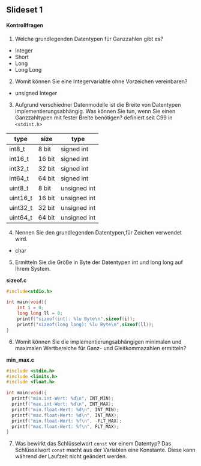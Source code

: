 ## Slideset 1
#### Kontrollfragen
1. Welche grundlegenden Datentypen für Ganzzahlen gibt es?
- Integer
- Short
- Long
- Long Long
2. Womit können Sie eine Integervariable ohne Vorzeichen vereinbaren?
- unsigned Integer
3. Aufgrund verschiedner Datenmodelle ist die Breite von Datentypen implementierungsabhängig. Was können Sie tun, wenn Sie einen Ganzzahltypen mit fester Breite benötigen?
definiert seit C99 in `<stdint.h>`

type | size  | type
---|---|---
int8_t | 8 bit | signed int
int16_t | 16 bit | signed int
int32_t | 32 bit | signed int
int64_t | 64 bit | signed int
uint8_t | 8 bit | unsigned int
uint16_t | 16 bit | unsigned int
uint32_t | 32 bit | unsigned int
uint64_t | 64 bit | unsigned int
4. Nennen Sie den grundlegenden Datentypen,für Zeichen verwendet wird.
 - char
5. Ermitteln Sie die Größe in Byte der Datentypen int und long long auf Ihrem System.

**sizeof.c**
```c
#include<stdio.h>

int main(void){
    int i = 0;
    long long ll = 0;
    printf("sizeof(int): %lu Byte\n",sizeof(i));
    printf("sizeof(long long): %lu Byte\n",sizeof(ll));
}
```

6. Womit können Sie die implementierungsabhängigen minimalen und maximalen Wertbereiche für Ganz- und Gleitkommazahlen ermitteln?

**min_max.c**
```c
#include <stdio.h>
#include <limits.h>
#include <float.h>

int main(void){
  printf("min.int-Wert: %d\n", INT_MIN);
  printf("max.int-Wert: %d\n", INT_MAX);
  printf("min.float-Wert: %d\n", INT_MIN);
  printf("max.float-Wert: %d\n", INT_MAX);
  printf("min.float-Wert: %f\n", -FLT_MAX);
  printf("max.float-Wert: %f\n", FLT_MAX);
}
```
7. Was bewirkt das Schlüsselwort `const` vor einem Datentyp?
Das Schlüsselwort `const` macht aus der Variablen eine Konstante. Diese kann während der Laufzeit nicht geändert werden.
